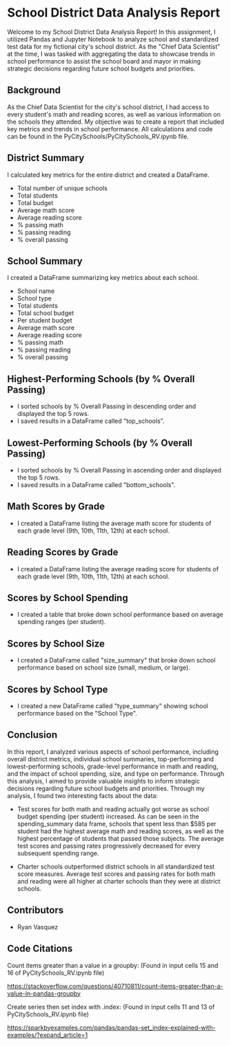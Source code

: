 # School District Data Analysis Report

Welcome to my School District Data Analysis Report! In this assignment, I utilized Pandas and Jupyter Notebook to analyze school and standardized test data for my fictional city's school district. As the "Chief Data Scientist" at the time, I was tasked with aggregating the data to showcase trends in school performance to assist the school board and mayor in making strategic decisions regarding future school budgets and priorities.

## Background

As the Chief Data Scientist for the city's school district, I had access to every student's math and reading scores, as well as various information on the schools they attended. My objective was to create a report that included key metrics and trends in school performance. All calculations and code can be found in the PyCitySchools/PyCitySchools_RV.ipynb file.

## District Summary

I calculated key metrics for the entire district and created a DataFrame.
  - Total number of unique schools
  - Total students
  - Total budget
  - Average math score
  - Average reading score
  - % passing math
  - % passing reading
  - % overall passing

## School Summary

I created a DataFrame summarizing key metrics about each school.
  - School name
  - School type
  - Total students
  - Total school budget
  - Per student budget
  - Average math score
  - Average reading score
  - % passing math
  - % passing reading
  - % overall passing

## Highest-Performing Schools (by % Overall Passing)

- I sorted schools by % Overall Passing in descending order and displayed the top 5 rows.
- I saved results in a DataFrame called "top_schools".

## Lowest-Performing Schools (by % Overall Passing)

- I sorted schools by % Overall Passing in ascending order and displayed the top 5 rows.
- I saved results in a DataFrame called "bottom_schools".

## Math Scores by Grade

- I created a DataFrame listing the average math score for students of each grade level (9th, 10th, 11th, 12th) at each school.

## Reading Scores by Grade

- I created a DataFrame listing the average reading score for students of each grade level (9th, 10th, 11th, 12th) at each school.

## Scores by School Spending

- I created a table that broke down school performance based on average spending ranges (per student).

## Scores by School Size

- I created a DataFrame called "size_summary" that broke down school performance based on school size (small, medium, or large).

## Scores by School Type

- I created a new DataFrame called "type_summary" showing school performance based on the "School Type".

## Conclusion

In this report, I analyzed various aspects of school performance, including overall district metrics, individual school summaries, top-performing and lowest-performing schools, grade-level performance in math and reading, and the impact of school spending, size, and type on performance. Through this analysis, I aimed to provide valuable insights to inform strategic decisions regarding future school budgets and priorities. Through my analysis, I found two interesting facts about the data:

- Test scores for both math and reading actually got worse as school budget spending (per student) increased. As can be seen in the spending_summary data frame, schools that spent less than $585 per student had the highest average math and reading scores, as well as the highest percentage of students that passed those subjects. The average test scores and passing rates progressively decreased for every subsequent spending range.

- Charter schools outperformed district schools in all standardized test score measures. Average test scores and passing rates for both math and reading were all higher at charter schools than they were at district schools.

## Contributors

- Ryan Vasquez

## Code Citations

Count items greater than a value in a groupby:
(Found in input cells 15 and 16 of PyCitySchools_RV.ipynb file)

https://stackoverflow.com/questions/40710811/count-items-greater-than-a-value-in-pandas-groupby

Create series then set index with .index:
(Found in input cells 11 and 13 of PyCitySchools_RV.ipynb file)

https://sparkbyexamples.com/pandas/pandas-set_index-explained-with-examples/?expand_article=1
